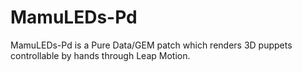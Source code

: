 # MamuLEDs-Pd
MamuLEDs-Pd is a Pure Data/GEM patch which renders 3D puppets controllable by hands through Leap Motion.
